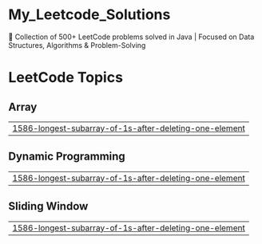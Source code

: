 # My_Leetcode_Solutions
🚀 Collection of 500+ LeetCode problems solved in Java | Focused on Data Structures, Algorithms &amp; Problem-Solving

<!---LeetCode Topics Start-->
# LeetCode Topics
## Array
|  |
| ------- |
| [1586-longest-subarray-of-1s-after-deleting-one-element](https://github.com/harimurari27/My_Leetcode_Solutions/tree/master/1586-longest-subarray-of-1s-after-deleting-one-element) |
## Dynamic Programming
|  |
| ------- |
| [1586-longest-subarray-of-1s-after-deleting-one-element](https://github.com/harimurari27/My_Leetcode_Solutions/tree/master/1586-longest-subarray-of-1s-after-deleting-one-element) |
## Sliding Window
|  |
| ------- |
| [1586-longest-subarray-of-1s-after-deleting-one-element](https://github.com/harimurari27/My_Leetcode_Solutions/tree/master/1586-longest-subarray-of-1s-after-deleting-one-element) |
<!---LeetCode Topics End-->